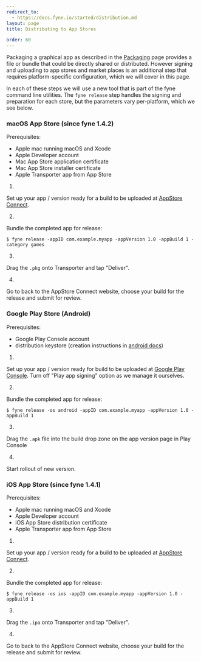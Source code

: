 ```yaml
---
redirect_to:
  - https://docs.fyne.io/started/distribution.md
layout: page
title: Distributing to App Stores	

order: 60
---
```

Packaging a graphical app as described in the [Packaging](/started/packaging)
page provides a file or bundle that could be directly shared or distributed.
However signing and uploading to app stores and market places is an additional
step that requires platform-specific configuration, which we will cover in this
page.

In each of these steps we will use a new tool that is part of the fyne command
line utilities. The `fyne release` step handles the signing and preparation
for each store, but the parameters vary per-platform, which we see below.

### macOS App Store (since fyne 1.4.2)

Prerequisites:

* Apple mac running macOS and Xcode
* Apple Developer account
* Mac App Store application certificate
* Mac App Store installer certificate
* Apple Transporter app from App Store

1. 
Set up your app / version ready for a build to be uploaded at
[AppStore Connect](https://appstoreconnect.apple.com).

2.
Bundle the completed app for release:

```
$ fyne release -appID com.example.myapp -appVersion 1.0 -appBuild 1 -category games
```

3.
Drag the `.pkg` onto Transporter and tap "Deliver".

4.
Go to back to the AppStore Connect website, choose your build for the release and submit for review.

### Google Play Store (Android)

Prerequisites:

* Google Play Console account
* distribution keystore (creation instructions in
[android docs](https://developer.android.com/studio/publish/app-signing))

1.
Set up your app / version ready for build to be uploaded at
[Google Play Console](https://play.google.com/apps/publish). Turn off "Play app signing" option as we manage it ourselves.

2.
Bundle the completed app for release:

```
$ fyne release -os android -appID com.example.myapp -appVersion 1.0 -appBuild 1
```

3.
Drag the `.apk` file into the build drop zone on the app version page in Play Console

4.
Start rollout of new version.

### iOS App Store (since fyne 1.4.1)

Prerequisites:

* Apple mac running macOS and Xcode
* Apple Developer account
* iOS App Store distribution certificate
* Apple Transporter app from App Store

1.
Set up your app / version ready for a build to be uploaded at
[AppStore Connect](https://appstoreconnect.apple.com).

2.
Bundle the completed app for release:

```
$ fyne release -os ios -appID com.example.myapp -appVersion 1.0 -appBuild 1
```

3.
Drag the `.ipa` onto Transporter and tap "Deliver".

4.
Go to back to the AppStore Connect website, choose your build for the release and submit for review.
